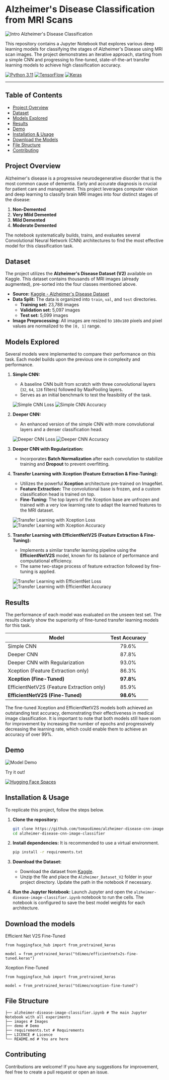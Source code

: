 # Alzheimer's Disease Classification from MRI Scans

![Intro Alzheimer's Disease Classification](images/intro-alzheimer.png)

This repository contains a Jupyter Notebook that explores various deep learning models for classifying the stages of Alzheimer's Disease using MRI scan images. The project demonstrates an iterative approach, starting from a simple CNN and progressing to fine-tuned, state-of-the-art transfer learning models to achieve high classification accuracy.

[![Python 3.11](https://img.shields.io/badge/Python-3.11-blue.svg)](https://www.python.org/downloads/release/python-3110/)
[![TensorFlow](https://img.shields.io/badge/TensorFlow-2.x-orange.svg)](https://www.tensorflow.org/)
[![Keras](https://img.shields.io/badge/Keras-3.x-red.svg)](https://keras.io/)

---

## Table of Contents
- [Project Overview](#project-overview)
- [Dataset](#dataset)
- [Models Explored](#models-explored)
- [Results](#results)
- [Demo](#demo)
- [Installation & Usage](#installation--usage)
- [Download the Models](#download-the-models)
- [File Structure](#file-structure)
- [Contributing](#contributing)

## Project Overview

Alzheimer's disease is a progressive neurodegenerative disorder that is the most common cause of dementia. Early and accurate diagnosis is crucial for patient care and management. This project leverages computer vision and deep learning to classify brain MRI images into four distinct stages of the disease:

1.  **Non-Demented**
2.  **Very Mild Demented**
3.  **Mild Demented**
4.  **Moderate Demented**

The notebook systematically builds, trains, and evaluates several Convolutional Neural Network (CNN) architectures to find the most effective model for this classification task.

## Dataset

The project utilizes the **Alzheimer's Disease Dataset (V2)** available on Kaggle. This dataset contains thousands of MRI images (already augmented), pre-sorted into the four classes mentioned above.

- **Source:** [Kaggle - Alzheimer's Disease Dataset](https://www.kaggle.com/datasets/ashrafulhossenakash/alzheimer-disease-dataset)
- **Data Split:** The data is organized into `train`, `val`, and `test` directories.
  - **Training set:** 23,788 images
  - **Validation set:** 5,097 images
  - **Test set:** 5,099 images
- **Image Preprocessing:** All images are resized to `180x180` pixels and pixel values are normalized to the `[0, 1]` range.

## Models Explored

Several models were implemented to compare their performance on this task. Each model builds upon the previous one in complexity and performance.

1.  **Simple CNN:**
    - A baseline CNN built from scratch with three convolutional layers (`32`, `64`, `128` filters) followed by MaxPooling layers.
    - Serves as an initial benchmark to test the feasibility of the task.
  
    ![Simple CNN Loss](images/simple_cnn_loss.png)
    ![Simple CNN Accuracy](images/simple_cnn_acc.png)

2.  **Deeper CNN:**
    - An enhanced version of the simple CNN with more convolutional layers and a denser classification head.
  
    ![Deeper CNN Loss](images/deeper_cnn_loss.png)
    ![Deeper CNN Accuracy](images/deeper_cnn_acc.png)
    
3.  **Deeper CNN with Regularization:**
    - Incorporates **Batch Normalization** after each convolution to stabilize training and **Dropout** to prevent overfitting.

4.  **Transfer Learning with Xception (Feature Extraction & Fine-Tuning):**
    - Utilizes the powerful **Xception** architecture pre-trained on ImageNet.
    - **Feature Extraction:** The convolutional base is frozen, and a custom classification head is trained on top.
    - **Fine-Tuning:** The top layers of the Xception base are unfrozen and trained with a very low learning rate to adapt the learned features to the MRI dataset.
  
    ![Transfer Learning with Xception Loss](images/xception_ft_loss.png)
    ![Transfer Learning with Xception Accuracy](images/xception_ft_acc.png)

5.  **Transfer Learning with EfficientNetV2S (Feature Extraction & Fine-Tuning):**
    - Implements a similar transfer learning pipeline using the **EfficientNetV2S** model, known for its balance of performance and computational efficiency.
    - The same two-stage process of feature extraction followed by fine-tuning is applied.
  
    ![Transfer Learning with EfficientNet Loss](images/efficientnet_ft_loss.png)
    ![Transfer Learning with EfficientNet Accuracy](images/efficientnet_ft_acc.png)

## Results

The performance of each model was evaluated on the unseen test set. The results clearly show the superiority of fine-tuned transfer learning models for this task.

| Model                                      | Test Accuracy |
| ------------------------------------------ | :-----------: |
| Simple CNN                                 |    79.6%      |
| Deeper CNN                                 |    87.8%      |
| Deeper CNN with Regularization             |    93.0%      |
| Xception (Feature Extraction only)         |    86.3%      |
| **Xception (Fine-Tuned)**                  |  **97.8%**    |
| EfficientNetV2S (Feature Extraction only)  |    85.9%      |
| **EfficientNetV2S (Fine-Tuned)**           |  **98.6%**    |

The fine-tuned Xception and EfficientNetV2S models both achieved an outstanding test accuracy, demonstrating their effectiveness in medical image classification. It is important to note that both models still have room for improvement by increasing the number of epochs and progressively decreasing the learning rate, which could enable them to achieve an accuracy of over 99%.

## Demo

![Model Demo](demo/demo-alzheimer.gif)

Try it out!

[![Hugging Face Spaces](https://img.shields.io/badge/%F0%9F%A4%97%20Hugging%20Face-Spaces-blue)](https://tdimeo-alzheimer-image-classifier.hf.space)

## Installation & Usage

To replicate this project, follow the steps below.

1.  **Clone the repository:**
    ```bash
    git clone https://github.com/tomasdimeo/alzheimer-disease-cnn-image-classifier.git
    cd alzheimer-disease-cnn-image-classifier
    ```

2.  **Install dependencies:**
    It is recommended to use a virtual environment.
    ```bash
    pip install -r requirements.txt
    ```

3.  **Download the Dataset:**
    - Download the dataset from [Kaggle](https://www.kaggle.com/datasets/vbookshelf/alzheimer-disease-dataset-v2).
    - Unzip the file and place the `Alzheimer_Dataset_V2` folder in your project directory. Update the path in the notebook if necessary.

4.  **Run the Jupyter Notebook:**
    Launch Jupyter and open the `alzheimer-disease-image-classifier.ipynb` notebook to run the cells. The notebook is configured to save the best model weights for each architecture.

## Download the models

Efficient Net V2S Fine-Tuned

```
from huggingface_hub import from_pretrained_keras

model = from_pretrained_keras("tdimeo/efficientnetv2s-fine-tuned.keras")
```

Xception Fine-Tuned

```
from huggingface_hub import from_pretrained_keras

model = from_pretrained_keras("tdimeo/xception-fine-tuned")
```

## File Structure

```
├── alzheimer-disease-image-classifier.ipynb # The main Jupyter Notebook with all experiments
├── images # Images
├── demo # Demo
├── requirements.txt # Requirements
├── LICENCE # Licence
└── README.md # You are here
```

## Contributing
Contributions are welcome! If you have any suggestions for improvement, feel free to create a pull request or open an issue.
